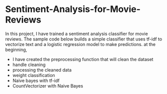 # Sentiment-Analysis-for-Movie-Reviews

In this project, I have trained a sentiment analysis classifier for movie reviews. The sample code below builds a simple classifier that uses tf-idf to vectorize text and a logistic regression model to make predictions. at the beginning, 
- I have created the preprocessing function that will clean the dataset 
- handle cleaning 
- processing the cleaned data
- weight classification
- Naive bayes with tf-idf
- CountVectorizer with Naive Bayes
